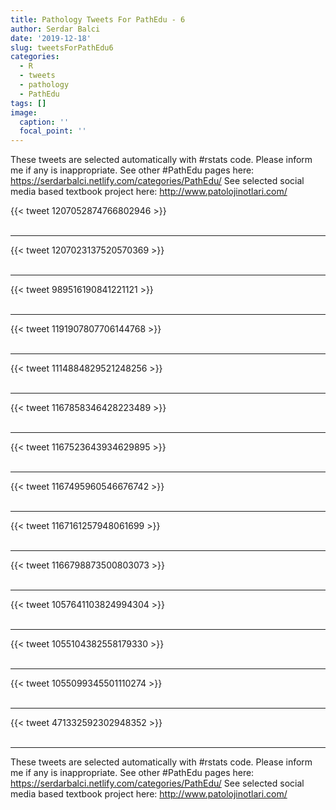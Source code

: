```yaml
---
title: Pathology Tweets For PathEdu - 6
author: Serdar Balci
date: '2019-12-18'
slug: tweetsForPathEdu6
categories:
  - R
  - tweets
  - pathology
  - PathEdu
tags: []
image:
  caption: ''
  focal_point: ''
---
```



These tweets are selected automatically with #rstats code. Please inform me if any is inappropriate.
See other #PathEdu pages here: https://serdarbalci.netlify.com/categories/PathEdu/ 
See selected social media based textbook project here: http://www.patolojinotlari.com/

{{< tweet 1207052874766802946 >}}
<br>
<br>
<hr>
{{< tweet 1207023137520570369 >}}
<br>
<br>
<hr>
{{< tweet 989516190841221121 >}}
<br>
<br>
<hr>
{{< tweet 1191907807706144768 >}}
<br>
<br>
<hr>
{{< tweet 1114884829521248256 >}}
<br>
<br>
<hr>
{{< tweet 1167858346428223489 >}}
<br>
<br>
<hr>
{{< tweet 1167523643934629895 >}}
<br>
<br>
<hr>
{{< tweet 1167495960546676742 >}}
<br>
<br>
<hr>
{{< tweet 1167161257948061699 >}}
<br>
<br>
<hr>
{{< tweet 1166798873500803073 >}}
<br>
<br>
<hr>
{{< tweet 1057641103824994304 >}}
<br>
<br>
<hr>
{{< tweet 1055104382558179330 >}}
<br>
<br>
<hr>
{{< tweet 1055099345501110274 >}}
<br>
<br>
<hr>
{{< tweet 471332592302948352 >}}
<br>
<br>
<hr>


These tweets are selected automatically with #rstats code. Please inform me if any is inappropriate.
See other #PathEdu pages here: https://serdarbalci.netlify.com/categories/PathEdu/ 
See selected social media based textbook project here: http://www.patolojinotlari.com/
